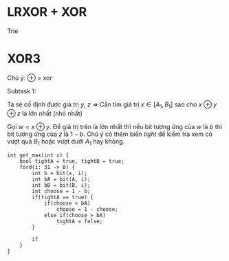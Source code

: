 # LRXOR + XOR
Trie

# XOR3
Chú ý: $\oplus$ = xor

Subtask 1:

Ta sẽ cố định được giá trị $y$, $z$ => Cần tìm giá trị $x \in [A_1, B_1]$ sao cho $x \oplus y \oplus z$ là lớn nhất (nhỏ nhất)

Gọi $w = x \oplus y$. Để giá trị trên là lớn nhất thì nếu bit tương ứng của $w$ là $b$ thì bit tương ứng của $z$ là $1 - b$. Chú ý có thêm biến $tight$ để kiểm tra xem có vượt quá $B_1$ hoặc vượt dưới $A_1$ hay không.

```
int get_max(int x) {
	bool tightA = true, tightB = true;
	ford(i: 31 -> 0) {
		int b = bit(x, i);
		int bA = bit(A, i);
		int bB = bit(B, i);
		int choose = 1 - b;
		if(tightA == true) {
			if(choose < bA)
				choose = 1 - choose;
			else if(choose > bA)
				tightA = false;
		}
		
		if
	}
}
```
<!--stackedit_data:
eyJoaXN0b3J5IjpbMjQwMjQwMzIzLDExOTUxMzQwMTEsMTkxNz
cwMzE4MF19
-->